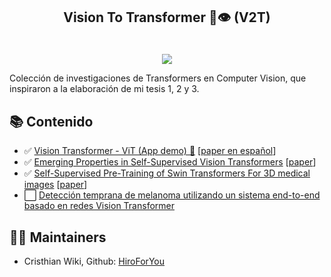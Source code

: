 <h2 align="center">
<p>Vision To Transformer 🤖👁️ (V2T)</p>
</h2>

<p align="center">
    <br>
    <img src="./assets/dino.gif"/>
    </a>
    <br>
</p>

Colección de investigaciones de Transformers en Computer Vision, que inspiraron a la elaboración de mi tesis 1, 2 y 3.

## 📚 Contenido

- ✅ [Vision Transformer - ViT (App demo) 📱](./ViT-image-classification) [[paper en español](Vision-Transformer-ViT/paper-es.pdf)]
- ✅ [Emerging Properties in Self-Supervised Vision Transformers](./ViT-self-supervised-learning-DINO) [[paper](https://arxiv.org/abs/2104.14294)]
- ✅ [Self-Supervised Pre-Training of Swin Transformers For 3D medical images](./ViT-in-medical-imaging) [[paper](https://openaccess.thecvf.com/content/CVPR2022/papers/Tang_Self-Supervised_Pre-Training_of_Swin_Transformers_for_3D_Medical_Image_Analysis_CVPR_2022_paper.pdf)]
- ⬜️ [Detección temprana de melanoma utilizando un sistema end-to-end basado en redes Vision Transformer](./ViT-to-melanoma)

## 👨‍💻 Maintainers

- Cristhian Wiki, Github: [HiroForYou](https://github.com/HiroForYou)
